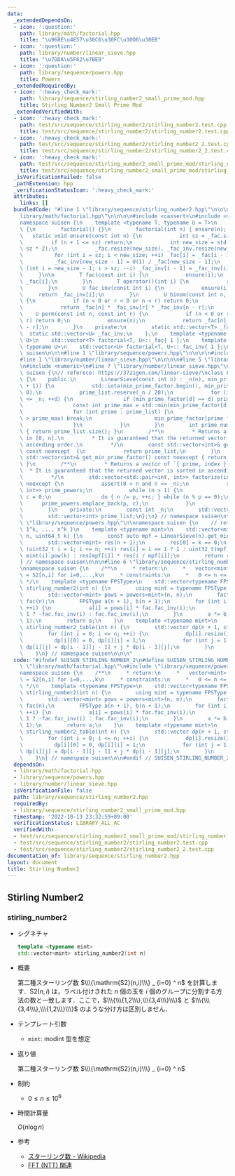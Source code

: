 ```yaml
---
data:
  _extendedDependsOn:
  - icon: ':question:'
    path: library/math/factorial.hpp
    title: "\u968E\u4E57\u30C6\u30FC\u30D6\u30EB"
  - icon: ':question:'
    path: library/number/linear_sieve.hpp
    title: "\u7DDA\u5F62\u7BE9"
  - icon: ':question:'
    path: library/sequence/powers.hpp
    title: Powers
  _extendedRequiredBy:
  - icon: ':heavy_check_mark:'
    path: library/sequence/stirling_number2_small_prime_mod.hpp
    title: Stirling Number2 Small Prime Mod
  _extendedVerifiedWith:
  - icon: ':heavy_check_mark:'
    path: test/src/sequence/stirling_number2/stirling_number2.test.cpp
    title: test/src/sequence/stirling_number2/stirling_number2.test.cpp
  - icon: ':heavy_check_mark:'
    path: test/src/sequence/stirling_number2/stirling_number2_2.test.cpp
    title: test/src/sequence/stirling_number2/stirling_number2_2.test.cpp
  - icon: ':heavy_check_mark:'
    path: test/src/sequence/stirling_number2_small_prime_mod/stirling_number_of_the_second_kind_small_p_large_n.test.cpp
    title: test/src/sequence/stirling_number2_small_prime_mod/stirling_number_of_the_second_kind_small_p_large_n.test.cpp
  _isVerificationFailed: false
  _pathExtension: hpp
  _verificationStatusIcon: ':heavy_check_mark:'
  attributes:
    links: []
  bundledCode: "#line 1 \"library/sequence/stirling_number2.hpp\"\n\n\n\n#line 1 \"\
    library/math/factorial.hpp\"\n\n\n\n#include <cassert>\n#include <vector>\n\n\
    namespace suisen {\n    template <typename T, typename U = T>\n    struct factorial\
    \ {\n        factorial() {}\n        factorial(int n) { ensure(n); }\n\n     \
    \   static void ensure(const int n) {\n            int sz = _fac.size();\n   \
    \         if (n + 1 <= sz) return;\n            int new_size = std::max(n + 1,\
    \ sz * 2);\n            _fac.resize(new_size), _fac_inv.resize(new_size);\n  \
    \          for (int i = sz; i < new_size; ++i) _fac[i] = _fac[i - 1] * i;\n  \
    \          _fac_inv[new_size - 1] = U(1) / _fac[new_size - 1];\n            for\
    \ (int i = new_size - 1; i > sz; --i) _fac_inv[i - 1] = _fac_inv[i] * i;\n   \
    \     }\n\n        T fac(const int i) {\n            ensure(i);\n            return\
    \ _fac[i];\n        }\n        T operator()(int i) {\n            return fac(i);\n\
    \        }\n        U fac_inv(const int i) {\n            ensure(i);\n       \
    \     return _fac_inv[i];\n        }\n        U binom(const int n, const int r)\
    \ {\n            if (n < 0 or r < 0 or n < r) return 0;\n            ensure(n);\n\
    \            return _fac[n] * _fac_inv[r] * _fac_inv[n - r];\n        }\n    \
    \    U perm(const int n, const int r) {\n            if (n < 0 or r < 0 or n <\
    \ r) return 0;\n            ensure(n);\n            return _fac[n] * _fac_inv[n\
    \ - r];\n        }\n    private:\n        static std::vector<T> _fac;\n      \
    \  static std::vector<U> _fac_inv;\n    };\n    template <typename T, typename\
    \ U>\n    std::vector<T> factorial<T, U>::_fac{ 1 };\n    template <typename T,\
    \ typename U>\n    std::vector<U> factorial<T, U>::_fac_inv{ 1 };\n} // namespace\
    \ suisen\n\n\n#line 1 \"library/sequence/powers.hpp\"\n\n\n\n#include <cstdint>\n\
    #line 1 \"library/number/linear_sieve.hpp\"\n\n\n\n#line 5 \"library/number/linear_sieve.hpp\"\
    \n#include <numeric>\n#line 7 \"library/number/linear_sieve.hpp\"\n\nnamespace\
    \ suisen {\n// referece: https://37zigen.com/linear-sieve/\nclass LinearSieve\
    \ {\n    public:\n        LinearSieve(const int n) : _n(n), min_prime_factor(std::vector<int>(n\
    \ + 1)) {\n            std::iota(min_prime_factor.begin(), min_prime_factor.end(),\
    \ 0);\n            prime_list.reserve(_n / 20);\n            for (int d = 2; d\
    \ <= _n; ++d) {\n                if (min_prime_factor[d] == d) prime_list.push_back(d);\n\
    \                const int prime_max = std::min(min_prime_factor[d], _n / d);\n\
    \                for (int prime : prime_list) {\n                    if (prime\
    \ > prime_max) break;\n                    min_prime_factor[prime * d] = prime;\n\
    \                }\n            }\n        }\n        int prime_num() const noexcept\
    \ { return prime_list.size(); }\n        /**\n         * Returns a vector of primes\
    \ in [0, n].\n         * It is guaranteed that the returned vector is sorted in\
    \ ascending order.\n         */\n        const std::vector<int>& get_prime_list()\
    \ const noexcept  {\n            return prime_list;\n        }\n        const\
    \ std::vector<int>& get_min_prime_factor() const noexcept { return min_prime_factor;\
    \ }\n        /**\n         * Returns a vector of `{ prime, index }`.\n       \
    \  * It is guaranteed that the returned vector is sorted in ascending order.\n\
    \         */\n        std::vector<std::pair<int, int>> factorize(int n) const\
    \ noexcept {\n            assert(0 < n and n <= _n);\n            std::vector<std::pair<int,\
    \ int>> prime_powers;\n            while (n > 1) {\n                int p = min_prime_factor[n],\
    \ c = 0;\n                do { n /= p, ++c; } while (n % p == 0);\n          \
    \      prime_powers.emplace_back(p, c);\n            }\n            return prime_powers;\n\
    \        }\n    private:\n        const int _n;\n        std::vector<int> min_prime_factor;\n\
    \        std::vector<int> prime_list;\n};\n} // namespace suisen\n\n\n#line 6\
    \ \"library/sequence/powers.hpp\"\n\nnamespace suisen {\n    // returns { 0^k,\
    \ 1^k, ..., n^k }\n    template <typename mint>\n    std::vector<mint> powers(uint32_t\
    \ n, uint64_t k) {\n        const auto mpf = LinearSieve(n).get_min_prime_factor();\n\
    \        std::vector<mint> res(n + 1);\n        res[0] = k == 0;\n        for\
    \ (uint32_t i = 1; i <= n; ++i) res[i] = i == 1 ? 1 : uint32_t(mpf[i]) == i ?\
    \ mint(i).pow(k) : res[mpf[i]] * res[i / mpf[i]];\n        return res;\n    }\n\
    } // namespace suisen\n\n\n#line 6 \"library/sequence/stirling_number2.hpp\"\n\
    \nnamespace suisen {\n    /**\n     * return:\n     *   vector<mint> v s.t. v[i]\
    \ = S2[n,i] for i=0,...,k\n     * constraints:\n     *   0 <= n <= 10^6\n    \
    \ */\n    template <typename FPSType>\n    std::vector<typename FPSType::value_type>\
    \ stirling_number2(int n) {\n        using mint = typename FPSType::value_type;\n\
    \        std::vector<mint> pows = powers<mint>(n, n);\n        factorial<mint>\
    \ fac(n);\n        FPSType a(n + 1), b(n + 1);\n        for (int i = 0; i <= n;\
    \ ++i) {\n            a[i] = pows[i] * fac.fac_inv(i);\n            b[i] = i &\
    \ 1 ? -fac.fac_inv(i) : fac.fac_inv(i);\n        }\n        a *= b, a.cut(n +\
    \ 1);\n        return a;\n    }\n    template <typename mint>\n    std::vector<std::vector<mint>>\
    \ stirling_number2_table(int n) {\n        std::vector dp(n + 1, std::vector<mint>{});\n\
    \        for (int i = 0; i <= n; ++i) {\n            dp[i].resize(i + 1);\n  \
    \          dp[i][0] = 0, dp[i][i] = 1;\n            for (int j = 1; j < i; ++j)\
    \ dp[i][j] = dp[i - 1][j - 1] + j * dp[i - 1][j];\n        }\n        return dp;\n\
    \    }\n} // namespace suisen\n\n\n"
  code: "#ifndef SUISEN_STIRLING_NUMBER_2\n#define SUISEN_STIRLING_NUMBER_2\n\n#include\
    \ \"library/math/factorial.hpp\"\n#include \"library/sequence/powers.hpp\"\n\n\
    namespace suisen {\n    /**\n     * return:\n     *   vector<mint> v s.t. v[i]\
    \ = S2[n,i] for i=0,...,k\n     * constraints:\n     *   0 <= n <= 10^6\n    \
    \ */\n    template <typename FPSType>\n    std::vector<typename FPSType::value_type>\
    \ stirling_number2(int n) {\n        using mint = typename FPSType::value_type;\n\
    \        std::vector<mint> pows = powers<mint>(n, n);\n        factorial<mint>\
    \ fac(n);\n        FPSType a(n + 1), b(n + 1);\n        for (int i = 0; i <= n;\
    \ ++i) {\n            a[i] = pows[i] * fac.fac_inv(i);\n            b[i] = i &\
    \ 1 ? -fac.fac_inv(i) : fac.fac_inv(i);\n        }\n        a *= b, a.cut(n +\
    \ 1);\n        return a;\n    }\n    template <typename mint>\n    std::vector<std::vector<mint>>\
    \ stirling_number2_table(int n) {\n        std::vector dp(n + 1, std::vector<mint>{});\n\
    \        for (int i = 0; i <= n; ++i) {\n            dp[i].resize(i + 1);\n  \
    \          dp[i][0] = 0, dp[i][i] = 1;\n            for (int j = 1; j < i; ++j)\
    \ dp[i][j] = dp[i - 1][j - 1] + j * dp[i - 1][j];\n        }\n        return dp;\n\
    \    }\n} // namespace suisen\n\n#endif // SUISEN_STIRLING_NUMBER_2\n"
  dependsOn:
  - library/math/factorial.hpp
  - library/sequence/powers.hpp
  - library/number/linear_sieve.hpp
  isVerificationFile: false
  path: library/sequence/stirling_number2.hpp
  requiredBy:
  - library/sequence/stirling_number2_small_prime_mod.hpp
  timestamp: '2022-10-13 23:32:59+09:00'
  verificationStatus: LIBRARY_ALL_AC
  verifiedWith:
  - test/src/sequence/stirling_number2_small_prime_mod/stirling_number_of_the_second_kind_small_p_large_n.test.cpp
  - test/src/sequence/stirling_number2/stirling_number2.test.cpp
  - test/src/sequence/stirling_number2/stirling_number2_2.test.cpp
documentation_of: library/sequence/stirling_number2.hpp
layout: document
title: Stirling Number2
---
```

## Stirling Number2

### stirling_number2

- シグネチャ

  ```cpp
  template <typename mint>
  std::vector<mint> stirling_number2(int n)
  ```

- 概要

  第二種スターリング数 $\\\{\mathrm{S2}(n,i)\\\} _ {i=0} ^ n$ を計算します．$\mathrm{S2}(n,i)$ は，ラベル付けされた $n$ 個の玉を $i$ 個のグループに分割する方法の数と一致します．ここで，$\\\{\\\{1,2\\\},\\\{3,4\\\}\\\}$ と $\\\{\\\{3,4\\\},\\\{1,2\\\}\\\}$ のような分け方は区別しません．

- テンプレート引数
  
  - `mint`: modint 型を想定

- 返り値

  第二種スターリング数 $\\\{\mathrm{S2}(n,i)\\\} _ {i=0} ^ n$

- 制約

  - $0\leq n\leq 10 ^ 6$

- 時間計算量

  $O(n\log n)$

- 参考
  
  - [スターリング数 - Wikipedia](https://ja.wikipedia.org/wiki/%E3%82%B9%E3%82%BF%E3%83%BC%E3%83%AA%E3%83%B3%E3%82%B0%E6%95%B0)
  - [FFT (NTT) 関連](https://min-25.hatenablog.com/entry/2015/04/07/160154)